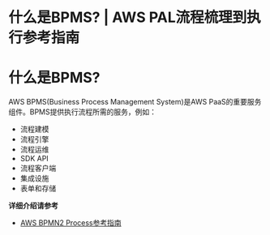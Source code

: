 # 什么是BPMS? | AWS PAL流程梳理到执行参考指南

# 什么是BPMS?

AWS BPMS(Business Process Management System)是AWS PaaS的重要服务组件。BPMS提供执行流程所需的服务，例如：

  * 流程建模
  * 流程引擎
  * 流程运维
  * SDK API
  * 流程客户端
  * 集成设施
  * 表单和存储

**详细介绍请参考**

  * [AWS BPMN2 Process参考指南](<https://docs.awspaas.com/reference-guide/aws-paas-process-reference-guide/index.html>)